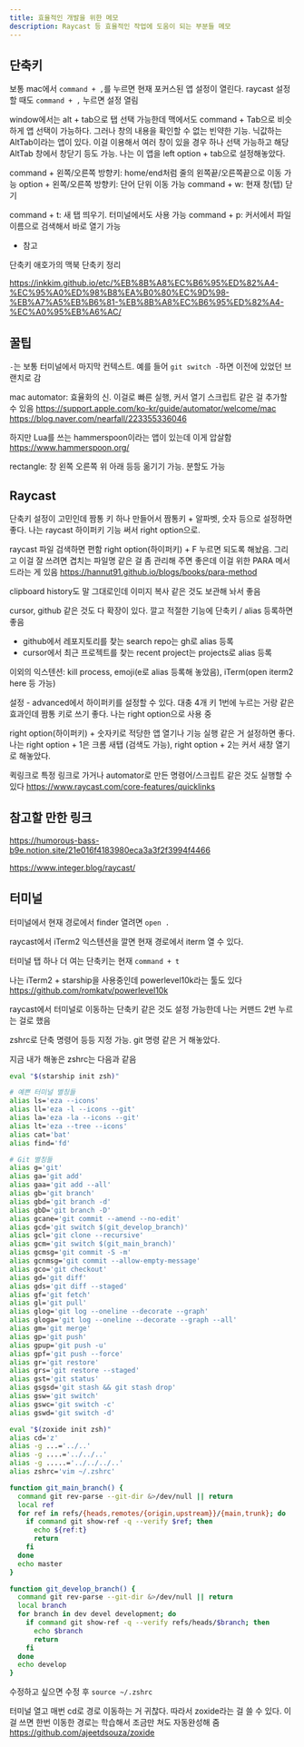 ```yaml
---
title: 효율적인 개발을 위한 메모
description: Raycast 등 효율적인 작업에 도움이 되는 부분들 메모
---
```


## 단축키

보통 mac에서 `command + ,`를 누르면 현재 포커스된 앱 설정이 열린다. raycast 설정 할 때도 `command + ,` 누르면 설정 열림

window에서는 alt + tab으로 탭 선택 가능한데 맥에서도 command + Tab으로 비슷하게 앱 선택이 가능하다. 그러나 창의 내용을 확인할 수 없는 빈약한 기능. 닉값하는 AltTab이라는 앱이 있다. 이걸 이용해서 여러 창이 있을 경우 하나 선택 가능하고 해당 AltTab 창에서 창닫기 등도 가능. 나는 이 앱을 left option + tab으로 설정해놓았다.

command + 왼쪽/오른쪽 방향키: home/end처럼 줄의 왼쪽끝/오른쪽끝으로 이동 가능
option + 왼쪽/오른쪽 방향키: 단어 단위 이동 가능
command + w: 현재 창(탭) 닫기

command + t: 새 탭 띄우기. 터미널에서도 사용 가능
command + p: 커서에서 파일 이름으로 검색해서 바로 열기 가능

- 참고

단축키 애호가의 맥북 단축키 정리

https://inkkim.github.io/etc/%EB%8B%A8%EC%B6%95%ED%82%A4-%EC%95%A0%ED%98%B8%EA%B0%80%EC%9D%98-%EB%A7%A5%EB%B6%81-%EB%8B%A8%EC%B6%95%ED%82%A4-%EC%A0%95%EB%A6%AC/

## 꿀팁

`-`는 보통 터미널에서 마지막 컨텍스트. 예를 들어 `git switch -`하면 이전에 있었던 브랜치로 감

mac automator: 효율화의 신. 이걸로 빠른 실행, 커서 열기 스크립트 같은 걸 추가할 수 있음 https://support.apple.com/ko-kr/guide/automator/welcome/mac
https://blog.naver.com/nearfall/223355336046

하지만 Lua를 쓰는 hammerspoon이라는 앱이 있는데 이게 압살함 https://www.hammerspoon.org/

rectangle: 창 왼쪽 오른쪽 위 아래 등등 옮기기 가능. 분할도 가능

## Raycast

단축키 설정이 고민인데 짬통 키 하나 만들어서 짬통키 + 알파벳, 숫자 등으로 설정하면 좋다. 나는 raycast 하이퍼키 기능 써서 right option으로.

raycast 파일 검색하면 편함 right option(하이퍼키) + F 누르면 되도록 해놨음. 그리고 이걸 잘 쓰려면 겹치는 파일명 같은 걸 좀 관리해 주면 좋은데 이걸 위한 PARA 메서드라는 게 있음
https://hannut91.github.io/blogs/books/para-method

clipboard history도 말 그대로인데 이미지 복사 같은 것도 보관해 놔서 좋음

cursor, github 같은 것도 다 확장이 있다. 깔고 적절한 기능에 단축키 / alias 등록하면 좋음

- github에서 레포지토리를 찾는 search repo는 gh로 alias 등록
- cursor에서 최근 프로젝트를 찾는 recent project는 projects로 alias 등록

이외의 익스텐션: kill process, emoji(e로 alias 등록해 놓았음), iTerm(open iterm2 here 등 가능)

설정 - advanced에서 하이퍼키를 설정할 수 있다. 대충 4개 키 1번에 누르는 거랑 같은효과인데 짬통 키로 쓰기 좋다. 나는 right option으로 사용 중

right option(하이퍼키) + 숫자키로 적당한 앱 열기나 기능 실행 같은 거 설정하면 좋다. 나는 right option + 1은 크롬 새탭 (검색도 가능), right option + 2는 커서 새창 열기로 해놓았다.

퀵링크로 특정 링크로 가거나 automator로 만든 명령어/스크립트 같은 것도 실행할 수 있다
https://www.raycast.com/core-features/quicklinks

## 참고할 만한 링크

https://humorous-bass-b9e.notion.site/21e016f4183980eca3a3f2f3994f4466

https://www.integer.blog/raycast/

## 터미널

터미널에서 현재 경로에서 finder 열려면 `open .`

raycast에서 iTerm2 익스텐션을 깔면 현재 경로에서 iterm 열 수 있다.

터미널 탭 하나 더 여는 단축키는 현재 `command + t`

나는 iTerm2 + starship을 사용중인데 powerlevel10k라는 툴도 있다 https://github.com/romkatv/powerlevel10k

raycast에서 터미널로 이동하는 단축키 같은 것도 설정 가능한데 나는 커맨드 2번 누르는 걸로 했음

zshrc로 단축 명령어 등등 지정 가능. git 명령 같은 거 해놓았다.

지금 내가 해놓은 zshrc는 다음과 같음

```bash
eval "$(starship init zsh)"

# 예쁜 터미널 별칭들
alias ls='eza --icons'
alias ll='eza -l --icons --git'
alias la='eza -la --icons --git'
alias lt='eza --tree --icons'
alias cat='bat'
alias find='fd'

# Git 별칭들
alias g='git'
alias ga='git add'
alias gaa='git add --all'
alias gb='git branch'
alias gbd='git branch -d'
alias gbD='git branch -D'
alias gcane='git commit --amend --no-edit'
alias gcd='git switch $(git_develop_branch)'
alias gcl='git clone --recursive'
alias gcm='git switch $(git_main_branch)'
alias gcmsg='git commit -S -m'
alias gcnmsg='git commit --allow-empty-message'
alias gco='git checkout'
alias gd='git diff'
alias gds='git diff --staged'
alias gf='git fetch'
alias gl='git pull'
alias glog='git log --oneline --decorate --graph'
alias gloga='git log --oneline --decorate --graph --all'
alias gm='git merge'
alias gp='git push'
alias gpup='git push -u'
alias gpf='git push --force'
alias gr='git restore'
alias grs='git restore --staged'
alias gst='git status'
alias gsgsd='git stash && git stash drop'
alias gsw='git switch'
alias gswc='git switch -c'
alias gswd='git switch -d'

eval "$(zoxide init zsh)"
alias cd='z'
alias -g ...='../..'
alias -g ....='../../..'
alias -g .....='../../../..'
alias zshrc='vim ~/.zshrc'

function git_main_branch() {
  command git rev-parse --git-dir &>/dev/null || return
  local ref
  for ref in refs/{heads,remotes/{origin,upstream}}/{main,trunk}; do
    if command git show-ref -q --verify $ref; then
      echo ${ref:t}
      return
    fi
  done
  echo master
}

function git_develop_branch() {
  command git rev-parse --git-dir &>/dev/null || return
  local branch
  for branch in dev devel development; do
    if command git show-ref -q --verify refs/heads/$branch; then
      echo $branch
      return
    fi
  done
  echo develop
}
```

수정하고 싶으면 수정 후 `source ~/.zshrc`

터미널 열고 매번 cd로 경로 이동하는 거 귀찮다. 따라서 zoxide라는 걸 쓸 수 있다. 이걸 쓰면 한번 이동한 경로는 학습해서 조금만 쳐도 자동완성해 줌 https://github.com/ajeetdsouza/zoxide
